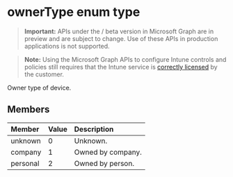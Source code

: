 ﻿# ownerType enum type

> **Important:** APIs under the / beta version in Microsoft Graph are in preview and are subject to change. Use of these APIs in production applications is not supported.

> **Note:** Using the Microsoft Graph APIs to configure Intune controls and policies still requires that the Intune service is [correctly licensed](https://go.microsoft.com/fwlink/?linkid=839381) by the customer.

Owner type of device.
## Members
|Member|Value|Description|
|:---|:---|:---|
|unknown|0|Unknown.|
|company|1|Owned by company.|
|personal|2|Owned by person.|





